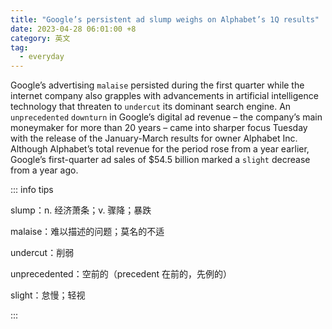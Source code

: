```yaml
---
title: "Google’s persistent ad slump weighs on Alphabet’s 1Q results"
date: 2023-04-28 06:01:00 +8
category: 英文
tag:
  - everyday
---
```


Google’s advertising `malaise` persisted during the first quarter while the internet company also grapples with advancements in artificial intelligence technology that threaten to `undercut` its dominant search engine. An `unprecedented` `downturn` in Google’s digital ad revenue – the company’s main moneymaker for more than 20 years – came into sharper focus Tuesday with the release of the January-March results for owner Alphabet Inc. Although Alphabet’s total revenue for the period rose from a year earlier, Google’s first-quarter ad sales of $54.5 billion marked a `slight` decrease from a year ago.

::: info tips

slump：n. 经济萧条；v. 骤降；暴跌

malaise：难以描述的问题；莫名的不适

undercut：削弱

unprecedented：空前的（precedent 在前的，先例的）

slight：怠慢；轻视

:::
